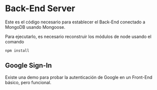 # Back-End Server

Este es el código necesario para establecer el Back-End conectado a MongoDB usando Mongoose.

Para ejecutarlo, es necesario reconstruir los módulos de node usando el comando

```
npm install

```

## Google Sign-In

Existe una demo para probar la autenticación de Google en un Front-End básico, pero funcional.
